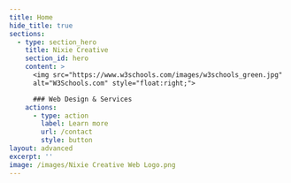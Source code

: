 ```yaml
---
title: Home
hide_title: true
sections:
  - type: section_hero
    title: Nixie Creative
    section_id: hero
    content: >
      <img src="https://www.w3schools.com/images/w3schools_green.jpg"
      alt="W3Schools.com" style="float:right;">

      ### Web Design & Services 
    actions:
      - type: action
        label: Learn more
        url: /contact
        style: button
layout: advanced
excerpt: ''
image: /images/Nixie Creative Web Logo.png
---
```

